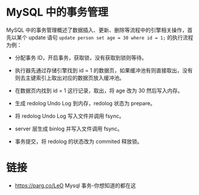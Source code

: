 # MySQL 中的事务管理

MySQL 中的事务管理概述了数据插入、更新、删除等流程中的引擎相关操作，首先以某个 update 语句 `update person set age = 30 where id = 1;` 的执行流程为例：

- 分配事务 ID，开启事务，获取锁，没有获取到锁则等待。

- 执行器先通过存储引擎找到 id = 1 的数据页，如果缓冲池有则直接取出，没有则去主键索引上取出对应的数据页放入缓冲池。

- 在数据页内找到 id = 1 这行记录，取出，将 age 改为 30 然后写入内存。

- 生成 redolog Undo Log 到内存，redolog 状态为 prepare。

- 将 redolog Undo Log 写入文件并调用 fsync。

- server 层生成 binlog 并写入文件调用 fsync。

- 事务提交，将 redolog 的状态改为 commited 释放锁。

# 链接

- https://parg.co/LeO Mysql 事务-你想知道的都在这
